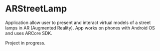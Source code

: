 # ARStreetLamp
Application allow user to present and interact virtual models of a street lamps in AR (Augmented Reality). App works on phones with Android OS and uses ARCore SDK.

Project in progress.
